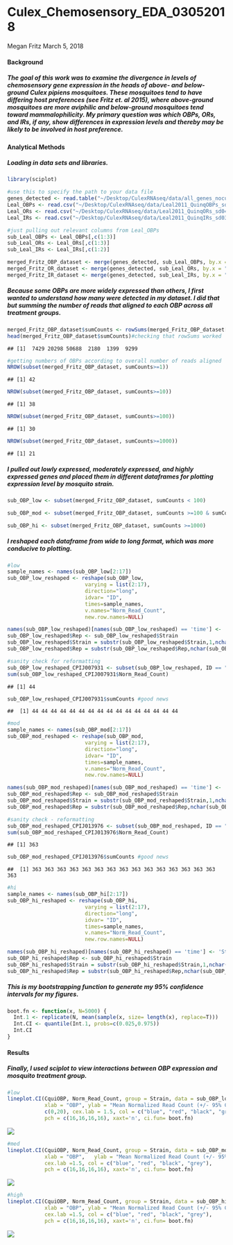 Culex\_Chemosensory\_EDA\_03052018
================
Megan Fritz
March 5, 2018

#### Background

##### The goal of this work was to examine the divergence in levels of chemosensory gene expression in the heads of above- and below-ground Culex pipiens mosquitoes. These mosquitoes tend to have differing host preferences (see Fritz et. al 2015), where above-ground mosquitoes are more aviphilic and below-ground mosquitoes tend toward mammalophilicity. My primary question was which OBPs, ORs, and IRs, if any, show differences in expression levels and thereby may be likely to be involved in host preference.

#### Analytical Methods

##### Loading in data sets and libraries.

``` r
library(sciplot)

#use this to specify the path to your data file
genes_detected <- read.table("~/Desktop/CulexRNAseq/data/all_genes_nocutoff_norm_counts.txt", header = T)
Leal_OBPs <- read.csv("~/Desktop/CulexRNAseq/data/Leal2011_QuinqOBPs_sd01.csv", header = T)
Leal_ORs <- read.csv("~/Desktop/CulexRNAseq/data/Leal2011_QuinqORs_sd04.csv", header = T)
Leal_IRs <- read.csv("~/Desktop/CulexRNAseq/data/Leal2011_QuinqIRs_sd03.csv", header = T)

#just pulling out relevant columns from Leal_OBPs
sub_Leal_OBPs <- Leal_OBPs[,c(1:3)]
sub_Leal_ORs <- Leal_ORs[,c(1:3)]
sub_Leal_IRs <- Leal_IRs[,c(1:2)]

merged_Fritz_OBP_dataset <- merge(genes_detected, sub_Leal_OBPs, by.x = "ID", by.y = "VectorBase_ID")
merged_Fritz_OR_dataset <- merge(genes_detected, sub_Leal_ORs, by.x = "ID", by.y = "New_VB_ID")
merged_Fritz_IR_dataset <- merge(genes_detected, sub_Leal_IRs, by.x = "ID", by.y = "VectorBase_ID")
```

##### Because some OBPs are more widely expressed than others, I first wanted to understand how many were detected in my dataset. I did that but summing the number of reads that aligned to each OBP across all treatment groups.

``` r
merged_Fritz_OBP_dataset$sumCounts <- rowSums(merged_Fritz_OBP_dataset[,c(2:17)])
head(merged_Fritz_OBP_dataset$sumCounts)#checking that rowSums worked
```

    ## [1]  7429 20298 50688  2180  1399  9299

``` r
#getting numbers of OBPs according to overall number of reads aligned
NROW(subset(merged_Fritz_OBP_dataset, sumCounts>=1))
```

    ## [1] 42

``` r
NROW(subset(merged_Fritz_OBP_dataset, sumCounts>=10))
```

    ## [1] 38

``` r
NROW(subset(merged_Fritz_OBP_dataset, sumCounts>=100))
```

    ## [1] 30

``` r
NROW(subset(merged_Fritz_OBP_dataset, sumCounts>=1000))
```

    ## [1] 21

##### I pulled out lowly expressed, moderately expressed, and highly expressed genes and placed them in different dataframes for plotting expression level by mosquito strain.

``` r
sub_OBP_low <- subset(merged_Fritz_OBP_dataset, sumCounts < 100)

sub_OBP_mod <- subset(merged_Fritz_OBP_dataset, sumCounts >=100 & sumCounts < 1000)

sub_OBP_hi <- subset(merged_Fritz_OBP_dataset, sumCounts >=1000)
```

##### I reshaped each dataframe from wide to long format, which was more conducive to plotting.

``` r
#low
sample_names <- names(sub_OBP_low[2:17])
sub_OBP_low_reshaped <- reshape(sub_OBP_low, 
                         varying = list(2:17),
                         direction="long",
                         idvar= "ID",
                         times=sample_names,
                         v.names="Norm_Read_Count",
                         new.row.names=NULL)

names(sub_OBP_low_reshaped)[names(sub_OBP_low_reshaped) == 'time'] <- 'Strain'
sub_OBP_low_reshaped$Rep <- sub_OBP_low_reshaped$Strain
sub_OBP_low_reshaped$Strain = substr(sub_OBP_low_reshaped$Strain,1,nchar(sub_OBP_low_reshaped$Strain)-1)
sub_OBP_low_reshaped$Rep = substr(sub_OBP_low_reshaped$Rep,nchar(sub_OBP_low_reshaped$Rep),nchar(sub_OBP_low_reshaped$Rep))

#sanity check for reformatting
sub_OBP_low_reshaped_CPIJ007931 <- subset(sub_OBP_low_reshaped, ID == "CPIJ007931")
sum(sub_OBP_low_reshaped_CPIJ007931$Norm_Read_Count)
```

    ## [1] 44

``` r
sub_OBP_low_reshaped_CPIJ007931$sumCounts #good news
```

    ##  [1] 44 44 44 44 44 44 44 44 44 44 44 44 44 44 44 44

``` r
#mod
sample_names <- names(sub_OBP_mod[2:17])
sub_OBP_mod_reshaped <- reshape(sub_OBP_mod, 
                         varying = list(2:17),
                         direction="long",
                         idvar= "ID",
                         times=sample_names,
                         v.names="Norm_Read_Count",
                         new.row.names=NULL)

names(sub_OBP_mod_reshaped)[names(sub_OBP_mod_reshaped) == 'time'] <- 'Strain'
sub_OBP_mod_reshaped$Rep <- sub_OBP_mod_reshaped$Strain
sub_OBP_mod_reshaped$Strain = substr(sub_OBP_mod_reshaped$Strain,1,nchar(sub_OBP_mod_reshaped$Strain)-1)
sub_OBP_mod_reshaped$Rep = substr(sub_OBP_mod_reshaped$Rep,nchar(sub_OBP_mod_reshaped$Rep),nchar(sub_OBP_mod_reshaped$Rep))

#sanity check - reformatting
sub_OBP_mod_reshaped_CPIJ013976 <- subset(sub_OBP_mod_reshaped, ID == "CPIJ013976")
sum(sub_OBP_mod_reshaped_CPIJ013976$Norm_Read_Count)
```

    ## [1] 363

``` r
sub_OBP_mod_reshaped_CPIJ013976$sumCounts #good news
```

    ##  [1] 363 363 363 363 363 363 363 363 363 363 363 363 363 363 363 363

``` r
#hi
sample_names <- names(sub_OBP_hi[2:17])
sub_OBP_hi_reshaped <- reshape(sub_OBP_hi, 
                         varying = list(2:17),
                         direction="long",
                         idvar= "ID",
                         times=sample_names,
                         v.names="Norm_Read_Count",
                         new.row.names=NULL)

names(sub_OBP_hi_reshaped)[names(sub_OBP_hi_reshaped) == 'time'] <- 'Strain'
sub_OBP_hi_reshaped$Rep <- sub_OBP_hi_reshaped$Strain
sub_OBP_hi_reshaped$Strain = substr(sub_OBP_hi_reshaped$Strain,1,nchar(sub_OBP_hi_reshaped$Strain)-1)
sub_OBP_hi_reshaped$Rep = substr(sub_OBP_hi_reshaped$Rep,nchar(sub_OBP_hi_reshaped$Rep),nchar(sub_OBP_hi_reshaped$Rep))
```

##### This is my bootstrapping function to generate my 95% confidence intervals for my figures.

``` r
boot.fn <- function(x, N=5000) {
  Int.1 <- replicate(N, mean(sample(x, size= length(x), replace=T)))
  Int.CI <- quantile(Int.1, probs=c(0.025,0.975))
  Int.CI
}
```

#### Results

##### Finally, I used sciplot to view interactions between OBP expression and mosquito treatment group.

``` r
#low
lineplot.CI(CquiOBP, Norm_Read_Count, group = Strain, data = sub_OBP_low_reshaped, type = "p", cex = 1.5,
            xlab = "OBP", ylab = "Mean Normalized Read Count (+/- 95% CIs)", ylim =
            c(0,20), cex.lab = 1.5, col = c("blue", "red", "black", "grey"), 
            pch = c(16,16,16,16), xaxt='n', ci.fun= boot.fn)
```

<img src="Culex_OBP_EDA_03052018_files/figure-markdown_github/Plots_OBP_Mean_expression-1.png" style="display: block; margin: auto;" />

``` r
#med
lineplot.CI(CquiOBP, Norm_Read_Count, group = Strain, data = sub_OBP_mod_reshaped, type = "p", cex = 1.5,
            xlab = "OBP",   ylab = "Mean Normalized Read Count (+/- 95% CIs)", ylim = c(0,200), 
            cex.lab =1.5, col = c("blue", "red", "black", "grey"), 
            pch = c(16,16,16,16), xaxt='n', ci.fun= boot.fn)
```

<img src="Culex_OBP_EDA_03052018_files/figure-markdown_github/Plots_OBP_Mean_expression-2.png" style="display: block; margin: auto;" />

``` r
#high
lineplot.CI(CquiOBP, Norm_Read_Count, group = Strain, data = sub_OBP_hi_reshaped, type = "p", cex = 1.5,
            xlab = "OBP", ylab = "Mean Normalized Read Count (+/- 95% CIs)", ylim = c(0,6200), 
            cex.lab =1.5, col = c("blue", "red", "black", "grey"), 
            pch = c(16,16,16,16), xaxt='n', ci.fun= boot.fn)
```

<img src="Culex_OBP_EDA_03052018_files/figure-markdown_github/Plots_OBP_Mean_expression-3.png" style="display: block; margin: auto;" />
